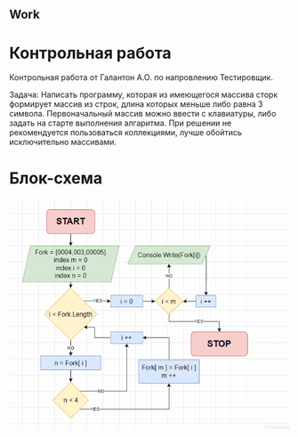 ## Work
# Контрольная работа 

Контрольная работа от Галантон А.О. по напровлению Тестировщик.

Задача: Написать программу, которая из имеющегося массива сторк формирует массив из строк, длина которых меньше либо равна 3 символа. Первоначальный массив
можно ввести с клавиатуры, либо задать на старте выполнения алгаритма. При решении не рекомендуется пользоваться коллекциями, лучше обойтись исключительно 
массивами.
# Блок-схема

![Блок-схема](Screenshot_1.png)

